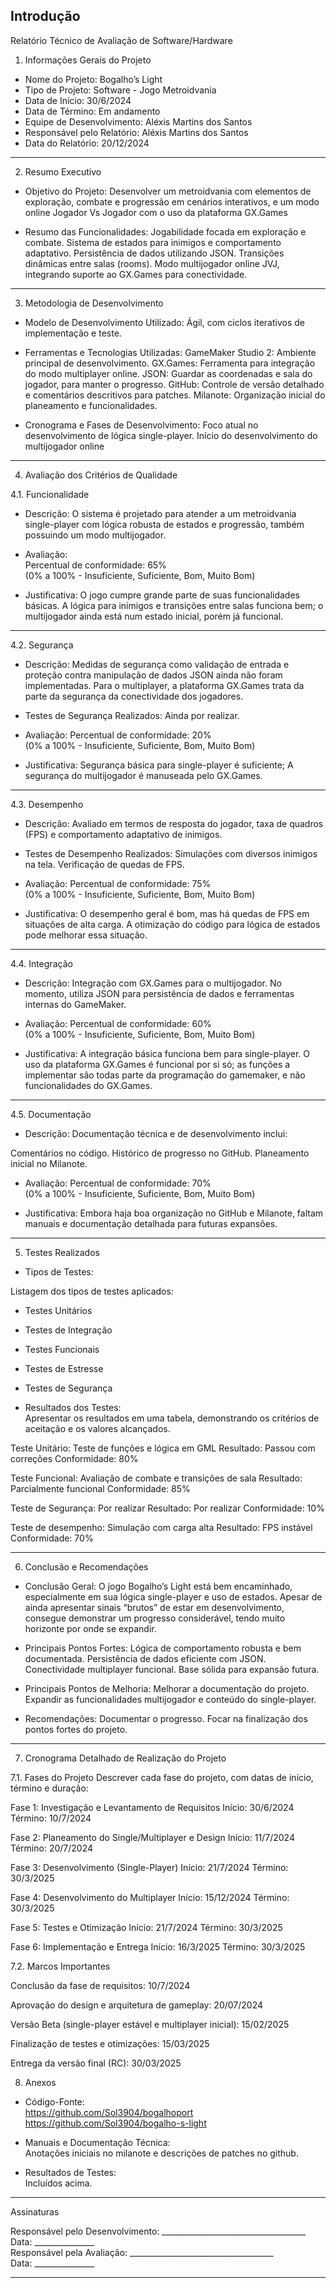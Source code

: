 Introdução
---

Relatório Técnico de Avaliação de Software/Hardware

1. Informações Gerais do Projeto
- Nome do Projeto: Bogalho’s Light
- Tipo de Projeto: Software - Jogo Metroidvania
- Data de Início:  30/6/2024
- Data de Término:  Em andamento
- Equipe de Desenvolvimento: Aléxis Martins dos Santos
- Responsável pelo Relatório: Aléxis Martins dos Santos
- Data do Relatório: 20/12/2024

---

2. Resumo Executivo
- Objetivo do Projeto: Desenvolver um metroidvania com elementos de exploração, combate e progressão em cenários interativos, e um modo online Jogador Vs Jogador com o uso da plataforma GX.Games
  
- Resumo das Funcionalidades: 
Jogabilidade focada em exploração e combate.
Sistema de estados para inimigos e comportamento adaptativo.
Persistência de dados utilizando JSON.
Transições dinâmicas entre salas (rooms).
Modo multijogador online JVJ, integrando suporte ao GX.Games para conectividade.

---

3. Metodologia de Desenvolvimento
- Modelo de Desenvolvimento Utilizado: Ágil, com ciclos iterativos de implementação e teste.
  
- Ferramentas e Tecnologias Utilizadas: 
GameMaker Studio 2: Ambiente principal de desenvolvimento.
GX.Games: Ferramenta para integração do modo multiplayer online.
JSON: Guardar as coordenadas e sala do jogador, para manter o progresso.
GitHub: Controle de versão detalhado e comentários descritivos para patches.
Milanote: Organização inicial do planeamento e funcionalidades.

- Cronograma e Fases de Desenvolvimento: 
Foco atual no desenvolvimento de lógica single-player.
Início do desenvolvimento do multijogador online

---

4. Avaliação dos Critérios de Qualidade

4.1. Funcionalidade
- Descrição: O sistema é projetado para atender a um metroidvania single-player com lógica robusta de estados e progressão, também possuindo um modo multijogador.

- Avaliação:  
  Percentual de conformidade: 65%  
  (0% a 100% - Insuficiente, Suficiente, Bom, Muito Bom)

- Justificativa: O jogo cumpre grande parte de suas funcionalidades básicas. A lógica para inimigos e transições entre salas funciona bem; o multijogador ainda está num estado inicial, porém já funcional.





---

4.2. Segurança
- Descrição: Medidas de segurança como validação de entrada e proteção contra manipulação de dados JSON ainda não foram implementadas. Para o multiplayer, a plataforma GX.Games trata da parte da segurança da conectividade dos jogadores.

- Testes de Segurança Realizados: Ainda por realizar.

- Avaliação: Percentual de conformidade: 20%  
  (0% a 100% - Insuficiente, Suficiente, Bom, Muito Bom)

- Justificativa: Segurança básica para single-player é suficiente; A segurança do multijogador é manuseada pelo GX.Games.
---

4.3. Desempenho
- Descrição: Avaliado em termos de resposta do jogador, taxa de quadros (FPS) e comportamento adaptativo de inimigos.

- Testes de Desempenho Realizados: 
Simulações com diversos inimigos na tela.
Verificação de quedas de FPS.

- Avaliação: Percentual de conformidade: 75%  
  (0% a 100% - Insuficiente, Suficiente, Bom, Muito Bom)

- Justificativa: O desempenho geral é bom, mas há quedas de FPS em situações de alta carga. A otimização do código para lógica de estados pode melhorar essa situação.

---

4.4. Integração
- Descrição: Integração com GX.Games para o multijogador. No momento, utiliza JSON para persistência de dados e ferramentas internas do GameMaker.

- Avaliação: Percentual de conformidade: 60%  
  (0% a 100% - Insuficiente, Suficiente, Bom, Muito Bom)

- Justificativa: A integração básica funciona bem para single-player. O uso da plataforma GX.Games é funcional por si só; as funções a implementar são todas parte da programação do gamemaker, e não funcionalidades do GX.Games.

---

4.5. Documentação
- Descrição: Documentação técnica e de desenvolvimento inclui:

Comentários no código.
Histórico de progresso no GitHub.
Planeamento inicial no Milanote.

- Avaliação: Percentual de conformidade: 70%  
  (0% a 100% - Insuficiente, Suficiente, Bom, Muito Bom)

- Justificativa: Embora haja boa organização no GitHub e Milanote, faltam manuais e documentação detalhada para futuras expansões.

---

5. Testes Realizados
- Tipos de Testes:

Listagem dos tipos de testes aplicados:
  - Testes Unitários
  - Testes de Integração
  - Testes Funcionais
  - Testes de Estresse
  - Testes de Segurança

- Resultados dos Testes:  
  Apresentar os resultados em uma tabela, demonstrando os critérios de aceitação e os valores alcançados.

Teste Unitário: Teste de funções e lógica em GML
Resultado: Passou com correções 
Conformidade: 80%

Teste Funcional: Avaliação de combate e transições de sala
Resultado: Parcialmente funcional
Conformidade: 85%

Teste de Segurança: Por realizar
Resultado: Por realizar
Conformidade: 10%

Teste de desempenho: Simulação com carga alta
Resultado: FPS instável
Conformidade: 70%

---

6. Conclusão e Recomendações
- Conclusão Geral: O jogo Bogalho’s Light está bem encaminhado, especialmente em sua lógica single-player e uso de estados. Apesar de ainda apresentar sinais “brutos” de estar em desenvolvimento, consegue demonstrar um progresso considerável, tendo muito horizonte por onde se expandir.

- Principais Pontos Fortes: 
Lógica de comportamento robusta e bem documentada.
Persistência de dados eficiente com JSON.
Conectividade multiplayer funcional.
Base sólida para expansão futura.

- Principais Pontos de Melhoria: 
Melhorar a documentação do projeto.
Expandir as funcionalidades multijogador e conteúdo do single-player.

- Recomendações: 
Documentar o progresso.
Focar na finalização dos pontos fortes do projeto.

---

7. Cronograma Detalhado de Realização do Projeto

7.1. Fases do Projeto
Descrever cada fase do projeto, com datas de início, término e duração:

Fase 1: Investigação e Levantamento de Requisitos
Início: 30/6/2024
Término: 10/7/2024

Fase 2: Planeamento do Single/Multiplayer e Design
Início: 11/7/2024
Término: 20/7/2024

Fase 3: Desenvolvimento (Single-Player)
Início: 21/7/2024
Término: 30/3/2025

Fase 4: Desenvolvimento do Multiplayer
Início: 15/12/2024
Término: 30/3/2025

Fase 5: Testes e Otimização
Início: 21/7/2024
Término: 30/3/2025

Fase 6: Implementação e Entrega
Início: 16/3/2025
Término: 30/3/2025

7.2. Marcos Importantes 

Conclusão da fase de requisitos: 10/7/2024

Aprovação do design e arquitetura de gameplay: 20/07/2024

Versão Beta (single-player estável e multiplayer inicial): 15/02/2025

Finalização de testes e otimizações: 15/03/2025

Entrega da versão final (RC): 30/03/2025


8. Anexos
- Código-Fonte:  
  https://github.com/Sol3904/bogalhoport
https://github.com/Sol3904/bogalho-s-light
  
- Manuais e Documentação Técnica:  
  Anotações iniciais no milanote e descrições de patches no github.

- Resultados de Testes:  
 Incluídos acima.

---

Assinaturas

Responsável pelo Desenvolvimento: ____________________________________  
Data: _______________  
Responsável pela Avaliação: ____________________________________  
Data: _______________

---

